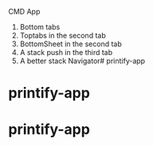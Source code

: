 CMD App
1. Bottom tabs
2. Toptabs in the second tab
3. BottomSheet in the second tab
4. A stack push in the third tab
5. A better stack Navigator# printify-app
# printify-app
# printify-app
